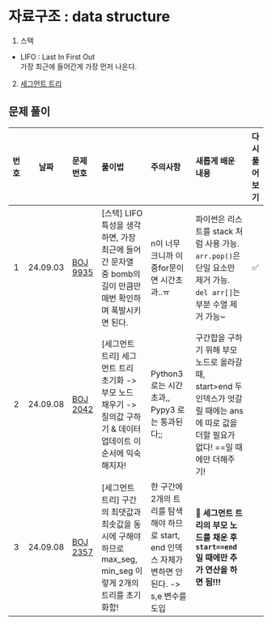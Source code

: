 # 자료구조 : data structure

1. 스택

- LIFO : Last In First Out <br>가장 최근에 들어간게 가장 먼저 나온다.

2. [세그먼트 트리](../../python/segment_tree.md)

## 문제 풀이

| 번호 |    날짜    | 문제 번호                                            | 풀이법                                                                    | 주의사항                                                             | 새롭게 배운 내용                                                                              | 다시 풀어보기 |
|:--:|:--------:|:-------------------------------------------------|:-----------------------------------------------------------------------|:-----------------------------------------------------------------|:---------------------------------------------------------------------------------------|:-------:|
| 1  | 24.09.03 | [BOJ 9935](https://www.acmicpc.net/problem/9935) | [스택] LIFO 특성을 생각하면, 가장 최근에 들어간 문자열 중 bomb의 길이 만큼만 매번 확인하며 폭발시키면 된다.    | n이 너무 크니까 이중for문이면 시간초과..ㅠ                                       | 파이썬은 리스트를 stack 처럼 사용 가능. <br>`arr.pop()`은 단일 요소만 제거 가능. <br>`del arr[]`는 부분 수열 제거 가능~ |    ✅    |
| 2  | 24.09.08 | [BOJ 2042](https://www.acmicpc.net/problem/2042) | [세그먼트 트리] 세그먼트 트리 초기화 -> 부모 노드 채우기 -> 질의값 구하기 & 데이터 업데이트  이 순서에 익숙해지자! | Python3 로는 시간초과,, Pypy3 로는 통과된다;;                                | 구간합을 구하기 위해 부모 노드로 올라갈 때, start>end 두 인덱스가 엇갈릴 때에는 ans에 따로 값을 더할 필요가 없다! ==일 때에만 더해주기! |         |
| 3  | 24.09.08 | [BOJ 2357](https://www.acmicpc.net/problem/2357) | [세그먼트 트리] 구간의 최댓값과 최솟값을 동시에 구해야 하므로 max_seg, min_seg 이렇게 2개의 트리를 초기화함! | 한 구간에 2개의 트리를 탐색해야 하므로 start, end 인덱스 자체가 변하면 안된다. -> s,e 변수를 도입 | **🚨 세그먼트 트리의 부모 노드를 채운 후`start==end` 일 때에만 추가 연산을 하면 됨!!!**                           |         |
